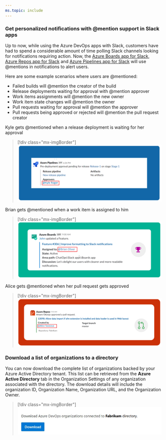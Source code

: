 ```yaml
---
ms.topic: include
---
```


### Get personalized notifications with @mention support in Slack apps

Up to now, while using the Azure DevOps apps with Slack, customers have had to spend a considerable amount of time polling Slack channels looking for notifications requiring action. Now, the [Azure Boards app for Slack](https://aka.ms/AzureBoardsSlackIntegration), [Azure Repos app for Slack](https://aka.ms/AzureReposSlackIntegration) and [Azure Pipelines app for Slack](https://aka.ms/AzurePipelinesSlackIntegration) will use @mentions in notifications to alert users.

Here are some example scenarios where users are @mentioned:
 
* Failed builds will @mention the creator of the build
* Release deployments waiting for approval with @mention approver
* Work items assignments will @mention the new owner
* Work item state changes will @mention the owner
* Pull requests waiting for approval will @mention the approver
* Pull requests being approved or rejected will @mention the pull request creator

Kyle gets @mentioned when a release deployment is waiting for her approval

> [!div class="mx-imgBorder"]
> ![Badge](../../_img/157_01.png)

Brian gets @mentioned when a work item is assigned to him

> [!div class="mx-imgBorder"]
> ![Badge](../../_img/157_02.png)

Alice gets @mentioned when her pull request gets approved

> [!div class="mx-imgBorder"]
> ![Badge](../../_img/157_03.png)

### Download a list of organizations to a directory

You can now download the complete list of organizations backed by your Azure Active Directory tenant. This list can be retrieved from the **Azure Active Directory** tab in the Organization Settings of any organization associated with the directory. The download details will include the organization ID, Organization Name, Organization URL, and the Organization Owner.

> [!div class="mx-imgBorder"]
> ![Badge](../../_img/157_17.png)